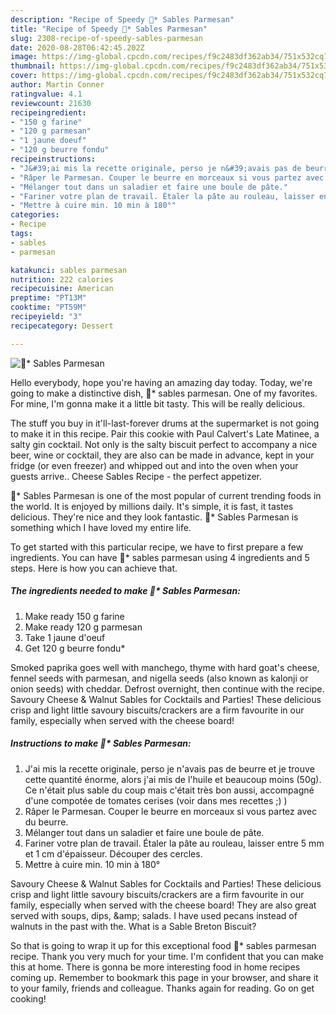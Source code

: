 ```yaml
---
description: "Recipe of Speedy 🌺* Sables Parmesan"
title: "Recipe of Speedy 🌺* Sables Parmesan"
slug: 2308-recipe-of-speedy-sables-parmesan
date: 2020-08-28T06:42:45.202Z
image: https://img-global.cpcdn.com/recipes/f9c2483df362ab34/751x532cq70/🌺-sables-parmesan-photo-principale-de-la-recette.jpg
thumbnail: https://img-global.cpcdn.com/recipes/f9c2483df362ab34/751x532cq70/🌺-sables-parmesan-photo-principale-de-la-recette.jpg
cover: https://img-global.cpcdn.com/recipes/f9c2483df362ab34/751x532cq70/🌺-sables-parmesan-photo-principale-de-la-recette.jpg
author: Martin Conner
ratingvalue: 4.1
reviewcount: 21630
recipeingredient:
- "150 g farine"
- "120 g parmesan"
- "1 jaune doeuf"
- "120 g beurre fondu"
recipeinstructions:
- "J&#39;ai mis la recette originale, perso je n&#39;avais pas de beurre et je trouve cette quantité énorme, alors j&#39;ai mis de l&#39;huile et beaucoup moins (50g). Ce n&#39;était plus sable du coup mais c&#39;était très bon aussi, accompagné d&#39;une compotée de tomates cerises (voir dans mes recettes ;) )"
- "Râper le Parmesan. Couper le beurre en morceaux si vous partez avec du beurre."
- "Mélanger tout dans un saladier et faire une boule de pâte."
- "Fariner votre plan de travail. Étaler la pâte au rouleau, laisser entre 5 mm et 1 cm d&#39;épaisseur. Découper des cercles."
- "Mettre à cuire min. 10 min à 180°"
categories:
- Recipe
tags:
- sables
- parmesan

katakunci: sables parmesan 
nutrition: 222 calories
recipecuisine: American
preptime: "PT13M"
cooktime: "PT59M"
recipeyield: "3"
recipecategory: Dessert

---
```



![🌺* Sables Parmesan](https://img-global.cpcdn.com/recipes/f9c2483df362ab34/751x532cq70/🌺-sables-parmesan-photo-principale-de-la-recette.jpg)

Hello everybody, hope you're having an amazing day today. Today, we're going to make a distinctive dish, 🌺* sables parmesan. One of my favorites. For mine, I'm gonna make it a little bit tasty. This will be really delicious.

The stuff you buy in it&#39;ll-last-forever drums at the supermarket is not going to make it in this recipe. Pair this cookie with Paul Calvert&#39;s Late Matinee, a salty gin cocktail. Not only is the salty biscuit perfect to accompany a nice beer, wine or cocktail, they are also can be made in advance, kept in your fridge (or even freezer) and whipped out and into the oven when your guests arrive.. Cheese Sables Recipe - the perfect appetizer.

🌺* Sables Parmesan is one of the most popular of current trending foods in the world. It is enjoyed by millions daily. It's simple, it is fast, it tastes delicious. They're nice and they look fantastic. 🌺* Sables Parmesan is something which I have loved my entire life.


To get started with this particular recipe, we have to first prepare a few ingredients. You can have 🌺* sables parmesan using 4 ingredients and 5 steps. Here is how you can achieve that.

<!--inarticleads1-->

##### The ingredients needed to make 🌺* Sables Parmesan:

1. Make ready 150 g farine
1. Make ready 120 g parmesan
1. Take 1 jaune d&#39;oeuf
1. Get 120 g beurre fondu*


Smoked paprika goes well with manchego, thyme with hard goat&#39;s cheese, fennel seeds with parmesan, and nigella seeds (also known as kalonji or onion seeds) with cheddar. Defrost overnight, then continue with the recipe. Savoury Cheese &amp; Walnut Sables for Cocktails and Parties! These delicious crisp and light little savoury biscuits/crackers are a firm favourite in our family, especially when served with the cheese board! 

<!--inarticleads2-->

##### Instructions to make 🌺* Sables Parmesan:

1. J&#39;ai mis la recette originale, perso je n&#39;avais pas de beurre et je trouve cette quantité énorme, alors j&#39;ai mis de l&#39;huile et beaucoup moins (50g). Ce n&#39;était plus sable du coup mais c&#39;était très bon aussi, accompagné d&#39;une compotée de tomates cerises (voir dans mes recettes ;) )
1. Râper le Parmesan. Couper le beurre en morceaux si vous partez avec du beurre.
1. Mélanger tout dans un saladier et faire une boule de pâte.
1. Fariner votre plan de travail. Étaler la pâte au rouleau, laisser entre 5 mm et 1 cm d&#39;épaisseur. Découper des cercles.
1. Mettre à cuire min. 10 min à 180°


Savoury Cheese &amp; Walnut Sables for Cocktails and Parties! These delicious crisp and light little savoury biscuits/crackers are a firm favourite in our family, especially when served with the cheese board! They are also great served with soups, dips, &amp;amp; salads. I have used pecans instead of walnuts in the past with the. What is a Sable Breton Biscuit? 

So that is going to wrap it up for this exceptional food 🌺* sables parmesan recipe. Thank you very much for your time. I'm confident that you can make this at home. There is gonna be more interesting food in home recipes coming up. Remember to bookmark this page in your browser, and share it to your family, friends and colleague. Thanks again for reading. Go on get cooking!
